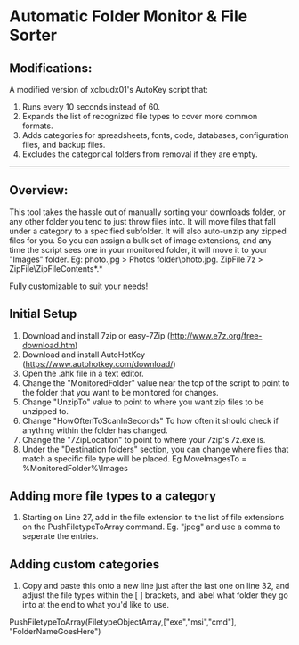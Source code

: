 # Automatic Folder Monitor & File Sorter

## Modifications:

A modified version of xcloudx01's AutoKey script that:
  1. Runs every 10 seconds instead of 60.
  2. Expands the list of recognized file types to cover more common formats.
  3. Adds categories for spreadsheets, fonts, code, databases, configuration files, and backup files.
  4. Excludes the categorical folders from removal if they are empty.

------------------

## Overview:

This tool takes the hassle out of manually sorting your downloads folder, or any other folder you tend to just throw files into.
It will move files that fall under a category to a specified subfolder. It will also auto-unzip any zipped files for you.
So you can assign a bulk set of image extensions, and any time the script sees one in your monitored folder, it will move it to your "Images" folder.
Eg: photo.jpg > Photos folder\photo.jpg. ZipFile.7z > ZipFile\ZipFileContents*.*

Fully customizable to suit your needs!


## Initial Setup
1. Download and install 7zip or easy-7Zip (http://www.e7z.org/free-download.htm)
2. Download and install AutoHotKey (https://www.autohotkey.com/download/)
3. Open the .ahk file in a text editor.
4. Change the "MonitoredFolder" value near the top of the script to point to the folder that you want to be monitored for changes.
5. Change "UnzipTo" value to point to where you want zip files to be unzipped to.
5. Change "HowOftenToScanInSeconds" To how often it should check if anything within the folder has changed.
6. Change the "7ZipLocation" to point to where your 7zip's 7z.exe is.
7. Under the "Destination folders" section, you can change where files that match a specific file type will be placed. Eg MoveImagesTo = %MonitoredFolder%\Images

## Adding more file types to a category
1. Starting on Line 27, add in the file extension to the list of file extensions on the PushFiletypeToArray command. Eg. "jpeg" and use a comma to seperate the entries.

## Adding custom categories
1. Copy and paste this onto a new line just after the last one on line 32, and adjust the file types within the [ ] brackets, and label what folder they go into at the end to what you'd like to use.

PushFiletypeToArray(FiletypeObjectArray,["exe","msi","cmd"], "FolderNameGoesHere")
